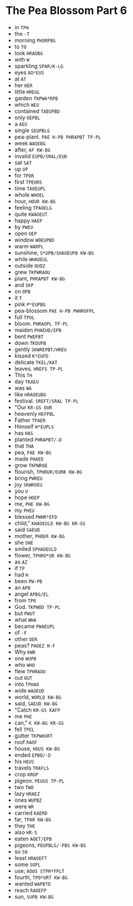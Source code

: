 # The Pea Blossom Part 6

* in `TPH`
* the `-T`
* morning `PHORPBG`
* to `TO`
* look `HRAOBG`
* with `W`
* sparkling `SPAR/K-LG`
* eyes `AO*EUS`
* at `AT`
* her `HER`
* little `HREUL`
* garden `TKPWA*RPB`
* which `WEU`
* contained `TAEUPBD`
* only `OEPBL`
* a `AEU`
* single `SEUPBLG`
* pea-plant. `PAE H-PB PHRAPBT TP-PL`
* week `WAOEBG`
* after, `AF KW-BG`
* invalid `EUPB/SRAL/EUD`
* sat `SAT`
* up `UP`
* for `TPOR`
* first `TPEURS`
* time `TAOEUPL`
* whole `WHOEL`
* hour, `HOUR KW-BG`
* feeling `TPAOELG`
* quite `KWAOEUT`
* happy `HAEP`
* by `PWEU`
* open `OEP`
* window `WOEUPBD`
* warm `WARPL`
* sunshine, `S*UPB/SHAOEUPB KW-BG`
* while `WHAOEUL`
* outside `OUDZ`
* grew `TKPWRAOU`
* plant, `PHRAPBT KW-BG`
* and `SKP`
* on `OPB`
* it `T`
* pink `P*EUPBG`
* pea-blossom `PAE H-PB PWHROFPL`
* full `TPUL`
* bloom. `PHRAOPL TP-PL`
* maiden `PHAEUD/EPB`
* bent `PWEPBT`
* down `TKOUPB`
* gently `SKWREPBT/HREU`
* kissed `K*EUFD`
* delicate `TKEL/KAT`
* leaves. `HREFS TP-PL`
* This `TH`
* day `TKAEU`
* was `WA`
* like `HRAOEUBG`
* festival. `SREFT/SRAL TP-PL`
* "Our `KR-GS OUR`
* heavenly `HEFPBL`
* Father `TPAER`
* Himself `H*EUPLS`
* has `HAS`
* planted `PHRAPBT/-D`
* that `THA`
* pea, `PAE KW-BG`
* made `PHAED`
* grow `TKPWROE`
* flourish, `TPHRUR/EURB KW-BG`
* bring `PWREU`
* joy `SKWROEU`
* you `U`
* hope `HOEP`
* me, `PHE KW-BG`
* my `PHEU`
* blessed `PWHR*EFD`
* child," `KHAOEULD KW-BG KR-GS`
* said `SAEUD`
* mother, `PHOER KW-BG`
* she `SHE`
* smiled `SPHAOEULD`
* flower, `TPHRO*UR KW-BG`
* as `AZ`
* if `TP`
* had `H`
* been `PW-PB`
* an `APB`
* angel `APBG/EL`
* from `TPR`
* God. `TKPWOD TP-PL`
* but `PWUT`
* what `WHA`
* became `PWAEUPL`
* of `-F`
* other `OER`
* peas? `PAOEZ H-F`
* Why `KWR`
* one `WUPB`
* who `WHO`
* flew `TPHRAOU`
* out `OUT`
* into `TPHAO`
* wide `WAOEUD`
* world, `WORLD KW-BG`
* said, `SAEUD KW-BG`
* "Catch `KR-GS KAFP`
* me `PHE`
* can," `K KW-BG KR-GS`
* fell `TPEL`
* gutter `TKPWOURT`
* roof `RAOF`
* house, `HOUS KW-BG`
* ended `EPBD/-D`
* his `HEUS`
* travels `TRAFLS`
* crop `KROP`
* pigeon. `PEUGS TP-PL`
* two `TWO`
* lazy `HRAEZ`
* ones `WUPBZ`
* were `WR`
* carried `KAERD`
* far, `TPAR KW-BG`
* they `THE`
* also `HR-S`
* eaten `AOET/EPB`
* pigeons, `PEUPBLG/-PBS KW-BG`
* so `SO`
* least `HRAOEFT`
* some `SOPL`
* use; `AOUS STPH*FPLT`
* fourth, `TPO*URT KW-BG`
* wanted `WAPBTD`
* reach `RAOEFP`
* sun, `SUPB KW-BG`
